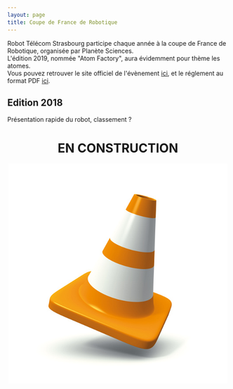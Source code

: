 ```yaml
---
layout: page
title: Coupe de France de Robotique
---
```

Robot Télécom Strasbourg participe chaque année à la coupe de France de Robotique, organisée par Planète Sciences.<br>
L'édition 2019, nommée "Atom Factory", aura évidemment pour thème les atomes.<br>
Vous pouvez retrouver le site officiel de l'évènement <a href="https://www.coupederobotique.fr/">ici</a>, et le réglement au format PDF <a href="https://www.coupederobotique.fr/wp-content/uploads/Eurobot2019_Rules_Cup_OFFICIAL_FR.pdf">ici</a>.
<br>
<h2>Edition 2018</h2>
Présentation rapide du robot, classement ?



<center><h1>EN CONSTRUCTION</h1>
<img src="/images/plot._scaled.jpg" alt="Plot de chantier :)" align="middle" style="float:width:500px;height:500px;"></center>

